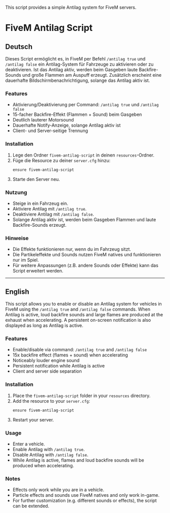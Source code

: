 This script provides a simple Antilag system for FiveM servers.



# FiveM Antilag Script

## Deutsch

Dieses Script ermöglicht es, in FiveM per Befehl `/antilag true` und `/antilag false` ein Antilag-System für Fahrzeuge zu aktivieren oder zu deaktivieren. Ist das Antilag aktiv, werden beim Gasgeben laute Backfire-Sounds und große Flammen am Auspuff erzeugt. Zusätzlich erscheint eine dauerhafte Bildschirmbenachrichtigung, solange das Antilag aktiv ist.

### Features
- Aktivierung/Deaktivierung per Command: `/antilag true` und `/antilag false`
- 15-facher Backfire-Effekt (Flammen + Sound) beim Gasgeben
- Deutlich lauterer Motorsound
- Dauerhafte Notify-Anzeige, solange Antilag aktiv ist
- Client- und Server-seitige Trennung

### Installation
1. Lege den Ordner `fivem-antilag-script` in deinen `resources`-Ordner.
2. Füge die Resource zu deiner `server.cfg` hinzu:
   ```
   ensure fivem-antilag-script
   ```
3. Starte den Server neu.

### Nutzung
- Steige in ein Fahrzeug ein.
- Aktiviere Antilag mit `/antilag true`.
- Deaktiviere Antilag mit `/antilag false`.
- Solange Antilag aktiv ist, werden beim Gasgeben Flammen und laute Backfire-Sounds erzeugt.

### Hinweise
- Die Effekte funktionieren nur, wenn du im Fahrzeug sitzt.
- Die Partikeleffekte und Sounds nutzen FiveM natives und funktionieren nur im Spiel.
- Für weitere Anpassungen (z.B. andere Sounds oder Effekte) kann das Script erweitert werden.

---

## English

This script allows you to enable or disable an Antilag system for vehicles in FiveM using the `/antilag true` and `/antilag false` commands. When Antilag is active, loud backfire sounds and large flames are produced at the exhaust when accelerating. A persistent on-screen notification is also displayed as long as Antilag is active.

### Features
- Enable/disable via command: `/antilag true` and `/antilag false`
- 15x backfire effect (flames + sound) when accelerating
- Noticeably louder engine sound
- Persistent notification while Antilag is active
- Client and server side separation

### Installation
1. Place the `fivem-antilag-script` folder in your `resources` directory.
2. Add the resource to your `server.cfg`:
   ```
   ensure fivem-antilag-script
   ```
3. Restart your server.

### Usage
- Enter a vehicle.
- Enable Antilag with `/antilag true`.
- Disable Antilag with `/antilag false`.
- While Antilag is active, flames and loud backfire sounds will be produced when accelerating.

### Notes
- Effects only work while you are in a vehicle.
- Particle effects and sounds use FiveM natives and only work in-game.
- For further customization (e.g. different sounds or effects), the script can be extended.




